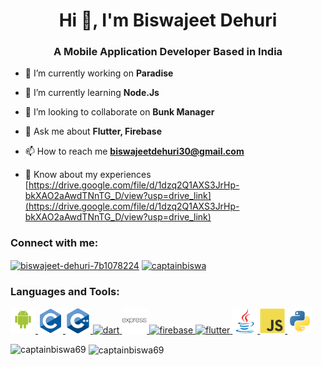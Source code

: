 <h1 align="center">Hi 👋, I'm Biswajeet Dehuri</h1>
<h3 align="center">A Mobile Application Developer Based in India</h3>

- 🔭 I’m currently working on **Paradise**

- 🌱 I’m currently learning **Node.Js**

- 👯 I’m looking to collaborate on **Bunk Manager**

- 💬 Ask me about **Flutter, Firebase**

- 📫 How to reach me **biswajeetdehuri30@gmail.com**

- 📄 Know about my experiences [https://drive.google.com/file/d/1dzq2Q1AXS3JrHp-bkXAO2aAwdTNnTG_D/view?usp=drive_link](https://drive.google.com/file/d/1dzq2Q1AXS3JrHp-bkXAO2aAwdTNnTG_D/view?usp=drive_link)

<h3 align="left">Connect with me:</h3>
<p align="left">
<a href="https://linkedin.com/in/biswajeet-dehuri-7b1078224" target="blank"><img align="center" src="https://raw.githubusercontent.com/rahuldkjain/github-profile-readme-generator/master/src/images/icons/Social/linked-in-alt.svg" alt="biswajeet-dehuri-7b1078224" height="30" width="40" /></a>
<a href="https://instagram.com/captainbiswa" target="blank"><img align="center" src="https://raw.githubusercontent.com/rahuldkjain/github-profile-readme-generator/master/src/images/icons/Social/instagram.svg" alt="captainbiswa" height="30" width="40" /></a>
</p>

<h3 align="left">Languages and Tools:</h3>
<p align="left"> <a href="https://developer.android.com" target="_blank" rel="noreferrer"> <img src="https://raw.githubusercontent.com/devicons/devicon/master/icons/android/android-original-wordmark.svg" alt="android" width="40" height="40"/> </a> <a href="https://www.cprogramming.com/" target="_blank" rel="noreferrer"> <img src="https://raw.githubusercontent.com/devicons/devicon/master/icons/c/c-original.svg" alt="c" width="40" height="40"/> </a> <a href="https://www.w3schools.com/cpp/" target="_blank" rel="noreferrer"> <img src="https://raw.githubusercontent.com/devicons/devicon/master/icons/cplusplus/cplusplus-original.svg" alt="cplusplus" width="40" height="40"/> </a> <a href="https://dart.dev" target="_blank" rel="noreferrer"> <img src="https://www.vectorlogo.zone/logos/dartlang/dartlang-icon.svg" alt="dart" width="40" height="40"/> </a> <a href="https://expressjs.com" target="_blank" rel="noreferrer"> <img src="https://raw.githubusercontent.com/devicons/devicon/master/icons/express/express-original-wordmark.svg" alt="express" width="40" height="40"/> </a> <a href="https://firebase.google.com/" target="_blank" rel="noreferrer"> <img src="https://www.vectorlogo.zone/logos/firebase/firebase-icon.svg" alt="firebase" width="40" height="40"/> </a> <a href="https://flutter.dev" target="_blank" rel="noreferrer"> <img src="https://www.vectorlogo.zone/logos/flutterio/flutterio-icon.svg" alt="flutter" width="40" height="40"/> </a> <a href="https://www.java.com" target="_blank" rel="noreferrer"> <img src="https://raw.githubusercontent.com/devicons/devicon/master/icons/java/java-original.svg" alt="java" width="40" height="40"/> </a> <a href="https://developer.mozilla.org/en-US/docs/Web/JavaScript" target="_blank" rel="noreferrer"> <img src="https://raw.githubusercontent.com/devicons/devicon/master/icons/javascript/javascript-original.svg" alt="javascript" width="40" height="40"/> </a> <a href="https://www.python.org" target="_blank" rel="noreferrer"> <img src="https://raw.githubusercontent.com/devicons/devicon/master/icons/python/python-original.svg" alt="python" width="40" height="40"/> </a> </p>

<p><img align="left" src="https://github-readme-stats.vercel.app/api/top-langs?username=captainbiswa69&show_icons=true&locale=en&layout=compact" alt="captainbiswa69" /></p>

<p>&nbsp;<img align="center" src="https://github-readme-stats.vercel.app/api?username=captainbiswa69&show_icons=true&locale=en" alt="captainbiswa69" /></p>
